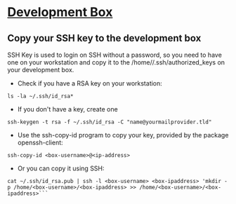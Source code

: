 [Development Box](https://github.com/antonioribeiro/ansible)
============================================================


Copy your SSH key to the development box
----------------------------------------------------------------------------------

SSH Key is used to login on SSH without a password, so you need to have one on your workstation and copy it to the /home/<box-username>/.ssh/authorized_keys on your development box.

* Check if you have a RSA key on your workstation:

```
ls -la ~/.ssh/id_rsa*
```

* If you don't have a key, create one

```
ssh-keygen -t rsa -f ~/.ssh/id_rsa -C "name@yourmailprovider.tld"
```

* Use the ssh-copy-id program to copy your key, provided by the package openssh-client:

```
ssh-copy-id <box-username>@<ip-address>
```

* Or you can copy it using SSH:

```
cat ~/.ssh/id_rsa.pub | ssh -l <box-username> <box-ipaddress> 'mkdir -p /home/<box-username>/<box-ipaddress> >> /home/<box-username>/<box-ipaddress>```
```
